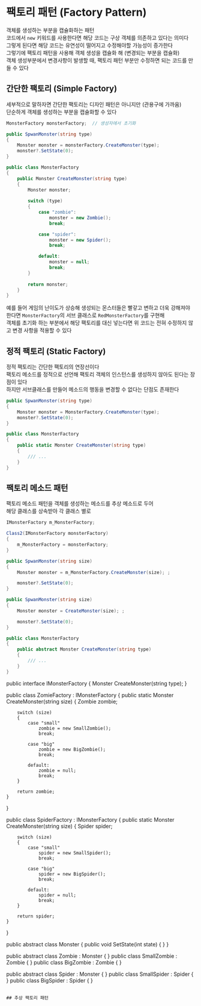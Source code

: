 # 팩토리 패턴 (Factory Pattern)
객체를 생성하는 부분을 캡슐화하는 패턴  
코드에서 `new` 키워드를 사용한다면 해당 코드는 구상 객체를 의존하고 있다는 의미다  
그렇게 된다면 해당 코드는 유연성이 떨어지고 수정해야할 가능성이 증가한다  
그렇기에 팩토리 패턴을 사용해 객체 생성을 캡슐화 해 (변경되는 부분을 캡슐화)  
객체 생성부분에서 변경사항이 발생할 때, 팩토리 패턴 부분만 수정하면 되는 코드를 만들 수 있다 

## 간단한 팩토리 (Simple Factory)
세부적으로 말하자면 간단한 팩토리는 디자인 패턴은 아니지만 (관용구에 가까움)  
단순하게 객체를 생성하는 부분을 캡슐화할 수 있다  
``` C#
MonsterFactory monsterFactory;  // 생성자에서 초기화

public SpwanMonster(string type)
{
    Monster monster = monsterFactory.CreateMonster(type);
    monster?.SetState(0);
}
```
``` C#
public class MonsterFactory
{
    public Monster CreateMonster(string type)
    {
        Monster monster;
        
        switch (type)
        {
            case "zombie":
                monster = new Zombie();
                break;

            case "spider":
                monster = new Spider();
                break;

            default:
                monster = null;
                break;
        }
        
        return monster;
    }
}
```
예를 들어 게임의 난이도가 상승해 생성되는 몬스터들은 빨갛고 변하고 더욱 강해져야 한다면
`MonsterFactory`의 서브 클래스로 `RedMonsterFactory`를 구현해  
객체를 초기화 하는 부분에서 해당 팩토리를 대신 넣는다면 위 코드는 전혀 수정하지 않고 변경 사항을 적용할 수 있다

## 정적 팩토리 (Static Factory)
정적 팩토리는 간단한 팩토리의 연장선이다  
팩토리 메소드를 정적으로 선언해 팩토리 객체의 인스턴스를 생성하지 않아도 된다는 장점이 있다  
하지만 서브클래스를 만들어 메소드의 행동을 변경할 수 없다는 단점도 존재한다  
``` C#
public SpwanMonster(string type)
{
    Monster monster = MonsterFactory.CreateMonster(type);
    monster?.SetState(0);
}
```
``` C#
public class MonsterFactory
{
    public static Monster CreateMonster(string type)
    {
        /// ...
    }
}
```

## 팩토리 메소드 패턴
팩토리 메소드 패턴을 객체를 생성하는 메소드를 추상 메소드로 두어  
해당 클래스를 상속받아 각 클래스 별로 
``` C#
IMonsterFactory m_MonsterFactory;

Class2(IMonsterFactory monsterFactory)
{
    m_MonsterFactory = monsterFactory;
}

public SpwanMonster(string size)
{
    Monster monster = m_MonsterFactory.CreateMonster(size); ;

    monster?.SetState(0);
}
```
``` C#
public SpwanMonster(string size)
{
    Monster monster = CreateMonster(size); ;

    monster?.SetState(0);
}

public class MonsterFactory
{
    public abstract Monster CreateMonster(string type)
    {
        /// ...
    }
}
```













public interface IMonsterFactory
{
    Monster CreateMonster(string type);
}

public class ZomieFactory : IMonsterFactory
{
    public static Monster CreateMonster(string size)
    {
        Zombie zombie;

        switch (size)
        {
            case "small"
                zombie = new SmallZombie();
                break;

            case "big"
                zombie = new BigZombie();
                break;

            default:
                zombie = null;
                break;
        }

        return zombie;
    }
}

public class SpiderFactory : IMonsterFactory
{
    public static Monster CreateMonster(string size)
    {
        Spider spider;

        switch (size)
        {
            case "small"
                spider = new SmallSpider();
                break;

            case "big"
                spider = new BigSpider();
                break;

            default:
                spider = null;
                break;
        }

        return spider;
    }
}

public abstract class Monster
{
    public void SetState(int state) { }
}

public abstract class Zombie : Monster { }
public class SmallZombie : Zombie { }
public class BigZombie : Zombie { }

public abstract class Spider : Monster { }
public class SmallSpider : Spider { }
public class BigSpider : Spider { }
```

## 추상 팩토리 패턴

